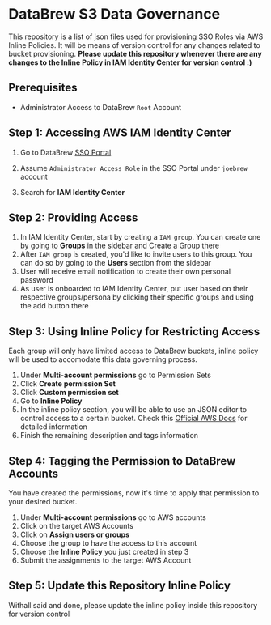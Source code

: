 # DataBrew S3 Data Governance

This repository is a list of json files used for provisioning SSO Roles via AWS Inline Policies. It will be means of version control for any changes related to bucket provisioning. **Please update this repository whenever there are any changes to the Inline Policy in IAM Identity Center for version control :)**

## Prerequisites
- Administrator Access to DataBrew `Root` Account

## Step 1: Accessing AWS IAM Identity Center

1. Go to DataBrew [SSO Portal](https://databrewllc.awsapps.com/start#/)

2. Assume `Administrator Access Role` in the SSO Portal under `joebrew` account

3. Search for **IAM Identity Center**

## Step 2: Providing Access

1. In IAM Identity Center, start by creating a `IAM group`. You can create one by going to **Groups** in the sidebar and Create a Group there
2. After `IAM group` is created, you'd like to invite users to this group. You can do so by going to the **Users** section from the sidebar
3. User will receive email notification to create their own personal password 
4. As user is onboarded to IAM Identity Center, put user based on their respective groups/persona by clicking their specific groups and using the add button there

## Step 3: Using Inline Policy for Restricting Access
Each group will only have limited access to DataBrew buckets, inline policy will be used to accomodate this data governing process. 

1. Under **Multi-account permissions** go to Permission Sets
2. Click **Create permission Set**
3. Click **Custom permission set**
4. Go to **Inline Policy**
5. In the inline policy section, you will be able to use an JSON editor to control access to a certain bucket. Check this [Official AWS Docs](https://aws.amazon.com/blogs/security/writing-iam-policies-grant-access-to-user-specific-folders-in-an-amazon-s3-bucket/) for detailed information
6. Finish the remaining description and tags information

## Step 4: Tagging the Permission to DataBrew Accounts
You have created the permissions, now it's time to apply that permission to your desired bucket. 
1. Under **Multi-account permissions** go to AWS accounts
2. Click on the target AWS Accounts
3. Click on **Assign users or groups**
4. Choose the group to have the access to this account
5. Choose the **Inline Policy** you just created in step 3
6. Submit the assignments to the target AWS Account

## Step 5: Update this Repository Inline Policy 
Withall said and done, please update the inline policy inside this repository for version control
